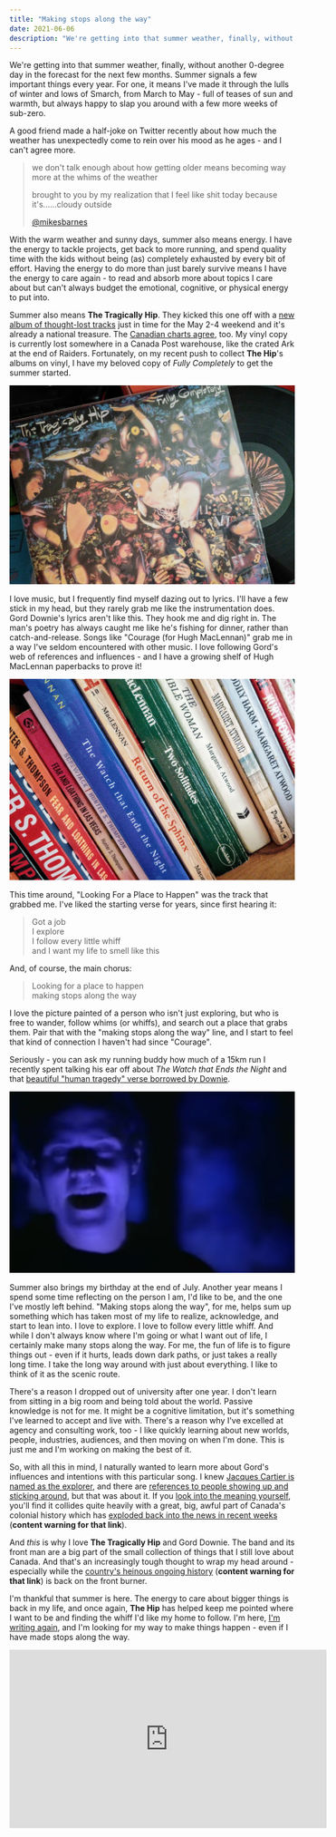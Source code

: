 ```yaml
---
title: "Making stops along the way"
date: 2021-06-06
description: "We're getting into that summer weather, finally, without another 0-degree day in the forecast for the next few months. Summer signals a few important things every year."
---
```


We're getting into that summer weather, finally, without another 0-degree day in the forecast for the next few months. Summer signals a few important things every year. For one, it means I've made it through the lulls of winter and lows of Smarch, from March to May - full of teases of sun and warmth, but always happy to slap you around with a few more weeks of sub-zero.

A good friend made a half-joke on Twitter recently about how much the weather has unexpectedly come to rein over his mood as he ages - and I can't agree more.

<blockquote class="twitter-tweet">
<p>we don't talk enough about how getting older means becoming way more at the whims of the weather</p>
<p>brought to you by my realization that I feel like shit today because it&#39;s......cloudy outside</p><a href="https://twitter.com/mikesbarnes/status/1395480146916876310?ref_src=twsrc%5Etfw" target="_blank">@mikesbarnes</a>
</blockquote><script async src="https://platform.twitter.com/widgets.js" charset="utf-8"></script>

With the warm weather and sunny days, summer also means energy. I have the energy to tackle projects, get back to more running, and spend quality time with the kids without being (as) completely exhausted by every bit of effort. Having the energy to do more than just barely survive means I have the energy to care again - to read and absorb more about topics I care about but can't always budget the emotional, cognitive, or physical energy to put into.

Summer also means **The Tragically Hip**. They kicked this one off with a [new album of thought-lost tracks](https://thehip.com/pages/saskadelphia) just in time for the May 2-4 weekend and it's already a national treasure. The [Canadian charts agree](https://musiccanada.com/charts/2021-05-31/#albums:~:text=The%20Tragically%20HipSaskadelphia), too. My vinyl copy is currently lost somewhere in a Canada Post warehouse, like the crated Ark at the end of Raiders. Fortunately, on my recent push to collect **The Hip**'s albums on vinyl, I have my beloved copy of _Fully Completely_ to get the summer started.

![Album art and vinyl copy of The Tragically Hip's 1993 Fully Completely](./fully-completely.jpg)

I love music, but I frequently find myself dazing out to lyrics. I'll have a few stick in my head, but they rarely grab me like the instrumentation does. Gord Downie's lyrics aren't like this. They hook me and dig right in. The man's poetry has always caught me like he's fishing for dinner, rather than catch-and-release. Songs like "Courage (for Hugh MacLennan)" grab me in a way I've seldom encountered with other music. I love following Gord's web of references and influences - and I have a growing shelf of Hugh MacLennan paperbacks to prove it!

![Shelf of paperback spines, featuring Hunter S. Thompson, Margaret Atwood, Kurt Vonnegut Jr., and three books from Hugh MacLennan](./maclennan-books.jpg)

This time around, "Looking For a Place to Happen" was the track that grabbed me. I've liked the starting verse for years, since first hearing it:

> Got a job <br />
> I explore <br />
> I follow every little whiff <br />
> and I want my life to smell like this <br />

And, of course, the main chorus:

> Looking for a place to happen <br />
> making stops along the way

I love the picture painted of a person who isn't just exploring, but who is free to wander, follow whims (or whiffs), and search out a place that grabs them. Pair that with the "making stops along the way" line, and I start to feel that kind of connection I haven't had since "Courage".

Seriously - you can ask my running buddy how much of a 15km run I recently spent talking his ear off about _The Watch that Ends the Night_ and that [beautiful "human tragedy" verse borrowed by Downie](http://www.hipmuseum.com/hugh.html#:~:text=Paraphrased%20directly%20from%20the%20below%20passage%20in%20%22The%20Watch%20That%20Ends%20The%20Night,%22%20this%20verse%20is%20a%20modern%20%22Carpe%20Diem%22%20for%20MacLennan%20and%20embodies%20the%20message%20in%20%22Courage:%22).

![Gord Downie, bathed in shadows blue light, singing "there's no simple explanation"](./courage-still.png "Still from the [video for 'Courage (for Hugh MacLennan)'](https://youtu.be/FhpezwGtDEg?t=114) as Gord Downie hits that brillant passage from the novel that helped inspire the song.")

Summer also brings my birthday at the end of July. Another year means I spend some time reflecting on the person I am, I'd like to be, and the one I've mostly left behind. "Making stops along the way", for me, helps sum up something which has taken most of my life to realize, acknowledge, and start to lean into. I love to explore. I love to follow every little whiff. And while I don't always know where I'm going or what I want out of life, I certainly make many stops along the way. For me, the fun of life is to figure things out - even if it hurts, leads down dark paths, or just takes a really long time. I take the long way around with just about everything. I like to think of it as the scenic route.

There's a reason I dropped out of university after one year. I don't learn from sitting in a big room and being told about the world. Passive knowledge is not for me. It might be a cognitive limitation, but it's something I've learned to accept and live with. There's a reason why I've excelled at agency and consulting work, too - I like quickly learning about new worlds, people, industries, audiences, and then moving on when I'm done. This is just me and I'm working on making the best of it.

So, with all this in mind, I naturally wanted to learn more about Gord's influences and intentions with this particular song. I knew [Jacques Cartier is named as the explorer](https://www.youtube.com/watch?v=nfKr-D5VDBU), and there are [references to people showing up and sticking around](https://www.lyrics.com/lyric/26822957/Looking+For+a+Place+to+Happen), but that was about it. If you [look into the meaning yourself](http://www.hipmuseum.com/looking.html), you'll find it collides quite heavily with a great, big, awful part of Canada's colonial history which has [exploded back into the news in recent weeks](https://www.cbc.ca/news/canada/british-columbia/tk-eml%C3%BAps-te-secw%C3%A9pemc-215-children-former-kamloops-indian-residential-school-1.6043778) (**content warning for that link**).

And _this_ is why I love **The Tragically Hip** and Gord Downie. The band and its front man are a big part of the small collection of things that I still love about Canada. And that's an increasingly tough thought to wrap my head around - especially while the [country's heinous ongoing history](https://www.thecanadianencyclopedia.ca/en/article/genocide-and-indigenous-peoples-in-canada) (**content warning for that link**) is back on the front burner.

I'm thankful that summer is here. The energy to care about bigger things is back in my life, and once again, **The Hip** has helped keep me pointed where I want to be and finding the whiff I'd like my home to follow. I'm here, [I'm writing again](https://heynova.io/blog/whats-the-deal-with-colour-contrast/), and I'm looking for my way to make things happen - even if I have made stops along the way.

<iframe width="560" height="315" src="https://www.youtube-nocookie.com/embed/qMpflB1kgNo" title="YouTube video player" frameborder="0" allow="accelerometer; autoplay; clipboard-write; encrypted-media; gyroscope; picture-in-picture" allowfullscreen></iframe>
